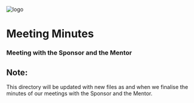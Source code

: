 ![logo](/docs/images/header/header4_mom.png)

# Meeting Minutes
### Meeting with the Sponsor and the Mentor

## Note:
This directory will be updated with new files as and when we finalise the minutes of our meetings with the Sponsor and the Mentor.
